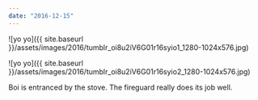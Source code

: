 ```yaml
---
date: "2016-12-15"
---
```


![yo yo]({{ site.baseurl }}/assets/images/2016/tumblr_oi8u2iV6G01r16syio1_1280-1024x576.jpg)

![yo yo]({{ site.baseurl }}/assets/images/2016/tumblr_oi8u2iV6G01r16syio2_1280-1024x576.jpg)

Boi is entranced by the stove. The fireguard really does its job well.
